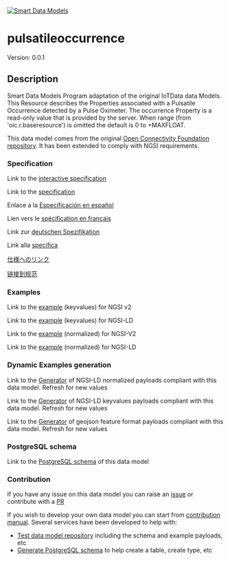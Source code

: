 [![Smart Data Models](https://smartdatamodels.org/wp-content/uploads/2022/01/SmartDataModels_logo.png "Logo")](https://smartdatamodels.org)
# pulsatileoccurrence
Version: 0.0.1

## Description 

Smart Data Models Program adaptation of the original IoTData data Models. This Resource describes the Properties associated with a Pulsatile Occurrence detected by a Pulse Oximeter.  The occurrence Property is a read-only value that is provided by the server.  When range (from 'oic.r.baseresource') is omitted the default is 0 to +MAXFLOAT.

This data model comes from the original [Open Connectivity Foundation repository](https://github.com/openconnectivityfoundation/IoTDataModels). It has been extended to comply with NGSI requirements.
### Specification

Link to the [interactive specification](https://swagger.lab.fiware.org/?url=https://smart-data-models.github.io/dataModel.OCF/pulsatileoccurrence/swagger.yaml)

Link to the [specification](https://github.com/smart-data-models/dataModel.OCF/blob/master/pulsatileoccurrence/doc/spec.md)

Enlace a la [Especificación en español](https://github.com/smart-data-models/dataModel.OCF/blob/master/pulsatileoccurrence/doc/spec_ES.md)

Lien vers le [spécification en français](https://github.com/smart-data-models/dataModel.OCF/blob/master/pulsatileoccurrence/doc/spec_FR.md)

Link zur [deutschen Spezifikation](https://github.com/smart-data-models/dataModel.OCF/blob/master/pulsatileoccurrence/doc/spec_DE.md)

Link alla [specifica](https://github.com/smart-data-models/dataModel.OCF/blob/master/pulsatileoccurrence/doc/spec_IT.md)

[仕様へのリンク](https://github.com/smart-data-models/dataModel.OCF/blob/master/pulsatileoccurrence/doc/spec_JA.md)

[链接到规范](https://github.com/smart-data-models/dataModel.OCF/blob/master/pulsatileoccurrence/doc/spec_ZH.md)
### Examples

Link to the [example](https://smart-data-models.github.io/dataModel.OCF/pulsatileoccurrence/examples/example.json) (keyvalues) for NGSI v2

Link to the [example](https://smart-data-models.github.io/dataModel.OCF/pulsatileoccurrence/examples/example.jsonld) (keyvalues) for NGSI-LD

Link to the [example](https://smart-data-models.github.io/dataModel.OCF/pulsatileoccurrence/examples/example-normalized.json) (normalized) for NGSI-V2

Link to the [example](https://smart-data-models.github.io/dataModel.OCF/pulsatileoccurrence/examples/example-normalized.jsonld) (normalized) for NGSI-LD
### Dynamic Examples generation

Link to the [Generator](https://smartdatamodels.org/extra/ngsi-ld_generator.php?schemaUrl=https://raw.githubusercontent.com/smart-data-models/dataModel.OCF/master/pulsatileoccurrence/schema.json&email=info@smartdatamodels.org) of NGSI-LD normalized payloads compliant with this data model. Refresh for new values

Link to the [Generator](https://smartdatamodels.org/extra/ngsi-ld_generator_keyvalues.php?schemaUrl=https://raw.githubusercontent.com/smart-data-models/dataModel.OCF/master/pulsatileoccurrence/schema.json&email=info@smartdatamodels.org) of NGSI-LD keyvalues payloads compliant with this data model. Refresh for new values

Link to the [Generator](https://smartdatamodels.org/extra/geojson_features_generator.php?schemaUrl=https://raw.githubusercontent.com/smart-data-models/dataModel.OCF/master/pulsatileoccurrence/schema.json&email=info@smartdatamodels.org) of geojson feature format payloads compliant with this data model. Refresh for new values
### PostgreSQL schema

Link to the [PostgreSQL schema](https://github.com/smart-data-models/dataModel.OCF/blob/master/pulsatileoccurrence/schema.sql) of this data model
### Contribution

 If you have any issue on this data model you can raise an [issue](https://github.com/smart-data-models/dataModel.OCF/issues)  or contribute with a [PR](https://github.com/smart-data-models/dataModel.OCF/pulls)

 If you wish to develop your own data model you can start from [contribution manual](https://bit.ly/contribution_manual). Several services have been developed to help with: 
 - [Test data model repository](https://smartdatamodels.org/index.php/data-models-contribution-api/) including the schema and example payloads, etc
 - [Generate PostgreSQL schema](https://smartdatamodels.org/index.php/sql-service/) to help create a table, create type, etc
